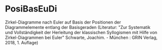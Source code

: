 # PosiBasEuDi
Zirkel-Diagramme nach Euler auf Basis der Positionen der Diagrammelemente entlang der Basisgeraden (Literatur: "Zur Systematik und Vollständigkeit der Herleitung der klassischen Syllogismen mit Hilfe von Zirkel-Diagrammen bei Euler" Schwarte, Joachim. - München : GRIN Verlag, 2018, 1. Auflage)
